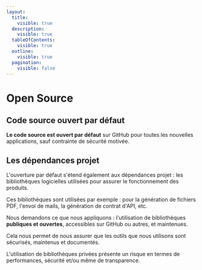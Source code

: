 ```yaml
---
layout:
  title:
    visible: true
  description:
    visible: true
  tableOfContents:
    visible: true
  outline:
    visible: true
  pagination:
    visible: false
---
```


# Open Source

## Code source ouvert par défaut

**Le code source est ouvert par défaut** sur GitHub pour toutes les nouvelles applications, sauf contrainte de sécurité motivée.

## Les dépendances projet

L'ouverture par défaut s'étend également aux dépendances projet : les bibliothèques logicielles utilisées pour assurer le fonctionnement des produits.

Ces bibliothèques sont utilisées par exemple : pour la génération de fichiers PDF, l'envoi de mails, la génération de contrat d'API, etc.

Nous demandons ce que nous appliquons : l'utilisation de bibliothèques **publiques et ouvertes**, accessibles sur GitHub ou autres, et maintenues.

Cela nous permet de nous assurer que les outils que nous utilisons sont sécurisés, maintenus et documentés.

L'utilisation de bibliothèques privées présente un risque en termes de performances, sécurité et/ou même de transparence.
